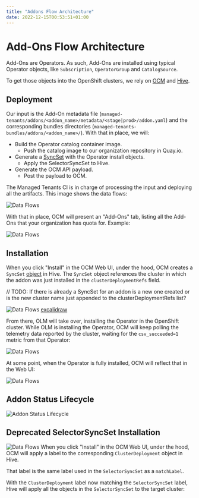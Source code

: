```yaml
---
title: "Addons Flow Architecture"
date: 2022-12-15T00:53:51+01:00
---
```


# Add-Ons Flow Architecture

Add-Ons are Operators. As such, Add-Ons are installed using typical Operator
objects, like `Subscription`, `OperatorGroup` and `CatalogSource`.

To get those objects into the OpenShift clusters, we rely on
[OCM](https://cloud.redhat.com/openshift/) and
[Hive](https://github.com/openshift/hive).

## Deployment

Our input is the Add-On metadata file (`managed-tenants/addons/<addon_name>/metadata/<stage|prod>/addon.yaml`) and
the corresponding bundles directories (`managed-tenants-bundles/addons/<addon_name>/`). With that in place, we will:

* Build the Operator catalog container image.
  * Push the catalog image to our organization repository in Quay.io.
* Generate a
  [SyncSet](https://github.com/openshift/hive/blob/master/docs/syncset.md#syncset-object-definition)
  with the Operator install objects.
  * Apply the SelectorSyncSet to Hive.
* Generate the OCM API payload.
  * Post the payload to OCM.

The Managed Tenants CI is in charge of processing the input and deploying all
the artifacts. This image shows the data flows:

![Data Flows](../images/addon-syncset-installation.png)

With that in place, OCM will present an "Add-Ons" tab, listing all the Add-Ons
that your organization has quota for. Example:

![Data Flows](../images/architecture_ocm_ui.png)

## Installation

When you click "Install" in the OCM Web UI, under the hood, OCM creates a
`SyncSet` [object](https://github.com/openshift/hive/blob/master/docs/syncset.md#syncset-object-definition)
in Hive. The `SyncSet` object references the cluster in which the addon was just installed in the
`clusterDeploymentRefs` field.

// TODO: If there is already a SyncSet for an addon is a new one created or is the new cluster name
just appended to the clusterDeploymentRefs list?

![Data Flows](../images/architecture_install_flow.png)
[excalidraw](https://excalidraw.com/#room=71d4b0273d4404dbbebf,Pk5KFYj9fFvXSvObY6juCA)

From there, OLM will take over, installing the Operator in the OpenShift
cluster. While OLM is installing the Operator, OCM will keep polling the
telemetry  data reported by the cluster, waiting for the `csv_succeeded=1`
metric from that Operator:

![Data Flows](../images/architecture_telemetry_wait.png)

At some point, when the Operator is fully installed, OCM will reflect that in
the Web UI:

![Data Flows](../images/architecture_telemetry_done.png)

## Addon Status Lifecycle

![Addon Status Lifecycle](../images/addon-status-ocm.png)

## Deprecated SelectorSyncSet Installation
![Data Flows](../images/architecture_data_flow.png)
When you click "Install" in the OCM Web UI, under the hood, OCM will apply
a label to the corresponding `ClusterDeployment` object in Hive.

That label is the same label used in the `SelectorSyncSet` as a `matchLabel`.

With the `ClusterDeployment` label now matching the `SelectorSyncSet` label,
Hive will apply all the objects in the `SelectorSyncSet` to the target cluster: